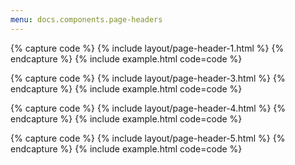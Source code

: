 ```yaml
---
menu: docs.components.page-headers
---
```


{% capture code %}
{% include layout/page-header-1.html %}
{% endcapture %}
{% include example.html code=code %}


{% capture code %}
{% include layout/page-header-3.html %}
{% endcapture %}
{% include example.html code=code %}

{% capture code %}
{% include layout/page-header-4.html %}
{% endcapture %}
{% include example.html code=code %}

{% capture code %}
{% include layout/page-header-5.html %}
{% endcapture %}
{% include example.html code=code %}